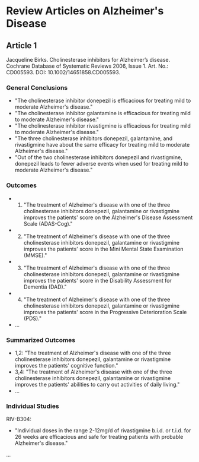 Review Articles on Alzheimer's Disease
======================================

Article 1
---------

Jacqueline Birks. Cholinesterase inhibitors for Alzheimer’s disease. Cochrane Database of Systematic Reviews 2006, Issue 1. Art. No.: CD005593. DOI: 10.1002/14651858.CD005593.


### General Conclusions

- "The cholinesterase inhibitor donepezil is efficacious for treating mild to moderate Alzheimer's disease."
- "The cholinesterase inhibitor galantamine is efficacious for treating mild to moderate Alzheimer's disease."
- "The cholinesterase inhibitor rivastigmine is efficacious for treating mild to moderate Alzheimer's disease."
- "The three cholinesterase inhibitors donepezil, galantamine, and rivastigmine have about the same efficacy for treating mild to moderate Alzheimer's disease."
- "Out of the two cholinesterase inhibitors donepezil and rivastigmine, donepezil leads to fewer adverse events when used for treating mild to moderate Alzheimer's disease."


### Outcomes

- 1. "The treatment of Alzheimer's disease with one of the three cholinesterase inhibitors donepezil, galantamine or rivastigmine improves the patients' score on the Alzheimer's Disease Assessment Scale (ADAS-Cog)."
- 2. "The treatment of Alzheimer's disease with one of the three cholinesterase inhibitors donepezil, galantamine or rivastigmine improves the patients' score in the Mini Mental State Examination (MMSE)."
- 3. "The treatment of Alzheimer's disease with one of the three cholinesterase inhibitors donepezil, galantamine or rivastigmine improves the patients' score in the Disability Assessment for Dementia (DAD)."
- 4. "The treatment of Alzheimer's disease with one of the three cholinesterase inhibitors donepezil, galantamine or rivastigmine improves the patients' score in the Progressive Deterioration Scale (PDS)."
- ...


### Summarized Outcomes

- 1,2: "The treatment of Alzheimer's disease with one of the three cholinesterase inhibitors donepezil, galantamine or rivastigmine improves the patients' cognitive function."
- 3,4: "The treatment of Alzheimer's disease with one of the three cholinesterase inhibitors donepezil, galantamine or rivastigmine improves the patients' abilities to carry out activities of daily living."
- ...


### Individual Studies

RIV-B304:

- "Individual doses in the range 2-12mg/d of rivastigmine b.i.d. or t.i.d. for 26 weeks are efficacious and safe for treating patients with probable Alzheimer's disease."

...

